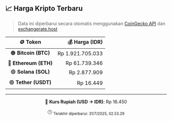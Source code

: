 

<!-- HARGA_KRIPTO -->
## 📈 Harga Kripto Terbaru

> Data ini diperbarui secara otomatis menggunakan [CoinGecko API](https://www.coingecko.com/) dan [exchangerate.host](https://exchangerate.host/)

<div align="center">

| 🪙 Token | 💰 Harga (IDR) |
|:------:|---------------:|
| 🟠 **Bitcoin (BTC)**   | Rp 1.921.705.033 |
| 🔵 **Ethereum (ETH)**  | Rp 61.739.346 |
| 🟣 **Solana (SOL)**    | Rp 2.877.909 |
| 🟢 **Tether (USDT)**   | Rp 16.449 |

---

💱 **Kurs Rupiah (USD → IDR)**: Rp 16.450

🕒 <sub>Terakhir diperbarui: 31/7/2025, 02.53.29</sub>

</div>
<!-- /HARGA_KRIPTO -->